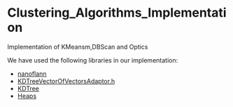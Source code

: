 # Clustering_Algorithms_Implementation
Implementation of KMeansm,DBScan and Optics


We have used the following libraries in our implementation:
- [nanoflann](https://github.com/jlblancoc/nanoflann)
- [KDTreeVectorOfVectorsAdaptor.h](https://github.com/jlblancoc/nanoflann/blob/master/examples/KDTreeVectorOfVectorsAdaptor.h)
- [KDTree](https://github.com/sdeming/kdtree)
- [Heaps](https://github.com/sdeming/kdtree)
